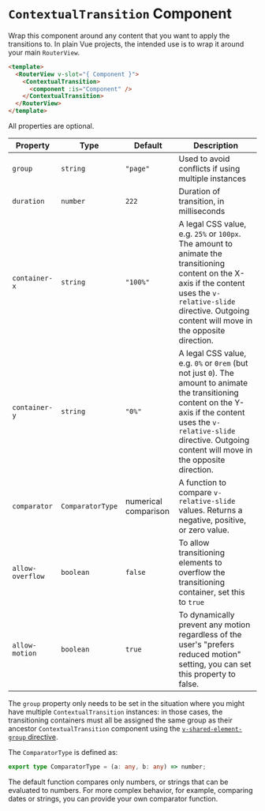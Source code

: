 # `ContextualTransition` Component

Wrap this component around any content that you want to apply the transitions to. In plain Vue projects, the intended use is to wrap it around your main `RouterView`.

```html
<template>
  <RouterView v-slot="{ Component }">
    <ContextualTransition>
      <component :is="Component" />
    </ContextualTransition>
  </RouterView>
</template>
```

All properties are optional.

| Property | Type     | Default | Description                                            |
| -------- | -------- | ------- | ------------------------------------------------------ |
| `group`  | `string` | `"page"`  | Used to avoid conflicts if using multiple instances |
| `duration`  | `number` | `222`     | Duration of transition, in milliseconds                   |
| `container-x` | `string` | `"100%"` | A legal CSS value, e.g. `25%` or `100px`. The amount to animate the transitioning content on the X-axis if the content uses the `v-relative-slide` directive. Outgoing content will move in the opposite direction. |
| `container-y` | `string` | `"0%"` | A legal CSS value, e.g. `0%` or `0rem` (but not just `0`). The amount to animate the transitioning content on the Y-axis if the content uses the `v-relative-slide` directive. Outgoing content will move in the opposite direction. |
| `comparator` | `ComparatorType` | numerical comparison | A function to compare `v-relative-slide` values. Returns a negative, positive, or zero value. |
| `allow-overflow` | `boolean` | `false` | To allow transitioning elements to overflow the transitioning container, set this to `true` |
| `allow-motion` | `boolean` | `true` | To dynamically prevent any motion regardless of the user's "prefers reduced motion" setting, you can set this property to false. |

The `group` property only needs to be set in the situation where you might have multiple `ContextualTransition` instances: in those cases, the transitioning containers must all be assigned the same group as their ancestor `ContextualTransition` component using the [`v-shared-element-group` directive](./directives#v-shared-element-group-directive).

The `ComparatorType` is defined as:

```ts
export type ComparatorType = (a: any, b: any) => number;
```

The default function compares only numbers, or strings that can be evaluated to numbers. For more complex behavior, for example, comparing dates or strings, you can provide your own comparator function.
